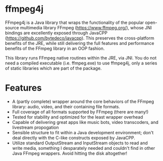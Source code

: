 # ffmpeg4j

FFmpeg4j is a Java library that wraps the functionality of the popular open-source multimedia library FFmpeg (https://www.ffmpeg.org/), whose JNI bindings are excellently exposed through JavaCPP (https://github.com/bytedeco/javacpp).  This preserves the cross-platform benefits of the JRE, while still delivering the full features and performance benefits of the FFmpeg library in an OOP fashion.

This library runs FFmpeg native routines within the JRE, via JNI.  You do not need a compiled executable (i.e. ffmpeg.exe) to use ffmpeg4j, only a series of static libraries which are part of the package.

# Features

 - A (partly complete) wrapper around the core behaviors of the FFmpeg library: audio, video, and their containing file formats.
 - Full coverage of all formats supported by FFmpeg (there are many!)
 - Tested for stability and optimized for the least wrapper overhead
 - Capable of delivering great apps like music bots, video transcoders, and livestream propogation
 - Sensible structure to fit within a Java development environment; don't deal directly with the C-like constructs exposed by JavaCPP.
 - Utilize standard OutputStream and InputStream objects to read and write media, something I desparately needed and couldn't find in other Java FFmpeg wrappers.  Avoid hitting the disk altogether!
